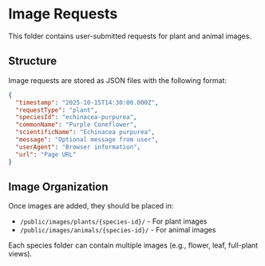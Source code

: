 # Image Requests

This folder contains user-submitted requests for plant and animal images.

## Structure

Image requests are stored as JSON files with the following format:

```json
{
  "timestamp": "2025-10-15T14:30:00.000Z",
  "requestType": "plant",
  "speciesId": "echinacea-purpurea",
  "commonName": "Purple Coneflower",
  "scientificName": "Echinacea purpurea",
  "message": "Optional message from user",
  "userAgent": "Browser information",
  "url": "Page URL"
}
```

## Image Organization

Once images are added, they should be placed in:
- `/public/images/plants/{species-id}/` - For plant images
- `/public/images/animals/{species-id}/` - For animal images

Each species folder can contain multiple images (e.g., flower, leaf, full-plant views).
